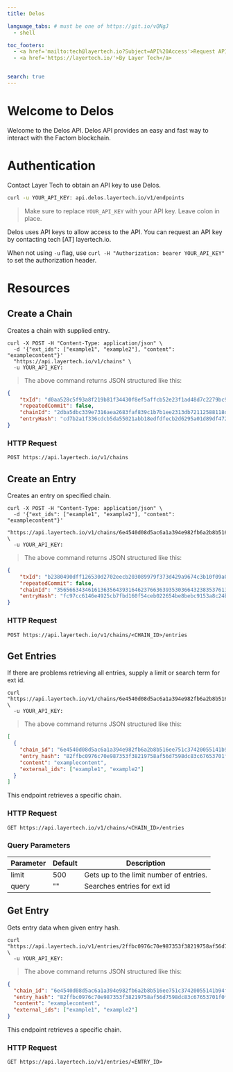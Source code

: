 ```yaml
---
title: Delos

language_tabs: # must be one of https://git.io/vQNgJ
  - shell

toc_footers:
  - <a href='mailto:tech@layertech.io?Subject=API%20Access'>Request API Key</a>
  - <a href='https://layertech.io/'>By Layer Tech</a>


search: true
---
```


# Welcome to Delos

Welcome to the Delos API. Delos API provides an easy and fast way to interact with the Factom blockchain. 

# Authentication

Contact Layer Tech to obtain an API key to use Delos.

```bash
curl -u YOUR_API_KEY: api.delos.layertech.io/v1/endpoints
```

> Make sure to replace `YOUR_API_KEY` with your API key. Leave colon in place.

Delos uses API keys to allow access to the API. You can request an API key by contacting tech [AT] layertech.io.

<aside class="notice">When not using <code>-u</code> flag, use <code>curl -H "Authorization: bearer YOUR_API_KEY"</code> to set the authorization header.</aside>

# Resources


## Create a Chain

Creates a chain with supplied entry.

```shell
curl -X POST -H "Content-Type: application/json" \ 
  -d '{"ext_ids": ["example1", "example2"], "content": "examplecontent"}'
  "https://api.layertech.io/v1/chains" \
  -u YOUR_API_KEY:
```

> The above command returns JSON structured like this:

```json
{
    "txId": "d0aa528c5f93a8f219b81f34430f8ef5affcb52e23f1ad48d7c2279bc96b76f",
    "repeatedCommit": false,
    "chainId": "2dba5dbc339e7316aea2683faf839c1b7b1ee2313db72112588118df066aa35",
    "entryHash": "cd7b2a1f336cdcb5da55021abb18edfdfecb2d6295a01d89df472b106461edd"
}
```


### HTTP Request

`POST https://api.layertech.io/v1/chains`








## Create an Entry 

Creates an entry on specified chain.

```shell
curl -X POST -H "Content-Type: application/json" \ 
  -d '{"ext_ids": ["example1", "example2"], "content": "examplecontent"}'
  "https://api.layertech.io/v1/chains/6e4540d08d5ac6a1a394e982fb6a2b8b516ee751c37420055141b94fe070bfe/entries" \
  -u YOUR_API_KEY:
```

> The above command returns JSON structured like this:

```json
{
    "txId": "b2380490dff126530d2702eecb203089979f373d429a9674c3b10f09a0fc9563",
    "repeatedCommit": false,
    "chainId": "3565663434616136356439316462376636393530366432383537613430356535",
    "entryHash": "fc97cc6146e4925cb7fbd160f54ceb022654be8bebc9153a8c24b8365570d1da"
}
```


### HTTP Request

`POST https://api.layertech.io/v1/chains/<CHAIN_ID>/entries`








## Get Entries

If there are problems retrieving all entries, supply a limit or search term for ext id.

```shell
curl "https://api.layertech.io/v1/chains/6e4540d08d5ac6a1a394e982fb6a2b8b516ee751c37420055141b94fe070bfe/entries" \
  -u YOUR_API_KEY:
```


> The above command returns JSON structured like this:

```json
[
  {
    "chain_id": "6e4540d08d5ac6a1a394e982fb6a2b8b516ee751c37420055141b94fe070bfe",
    "entry_hash": "82ffbc0976c70e987353f38219758af56d7598dc83c67653701f0f19b25b64e",
    "content": "examplecontent",
    "external_ids": ["example1", "example2"]
  }
]
```

This endpoint retrieves a specific chain.

### HTTP Request

`GET https://api.layertech.io/v1/chains/<CHAIN_ID>/entries`


### Query Parameters

Parameter | Default | Description
--------- | ------- | -----------
limit | 500 | Gets up to the limit number of entries.
query | "" | Searches entries for ext id










## Get Entry

Gets entry data when given entry hash.

```shell
curl "https://api.layertech.io/v1/entries/2ffbc0976c70e987353f38219758af56d7598dc83c67653701f0f19b25b64e" \
  -u YOUR_API_KEY:
```


> The above command returns JSON structured like this:

```json
{
  "chain_id": "6e4540d08d5ac6a1a394e982fb6a2b8b516ee751c37420055141b94fe070bfe",
  "entry_hash": "82ffbc0976c70e987353f38219758af56d7598dc83c67653701f0f19b25b64e",
  "content": "examplecontent",
  "external_ids": ["example1", "example2"]
}
```

This endpoint retrieves a specific chain.

### HTTP Request

`GET https://api.layertech.io/v1/entries/<ENTRY_ID>`
